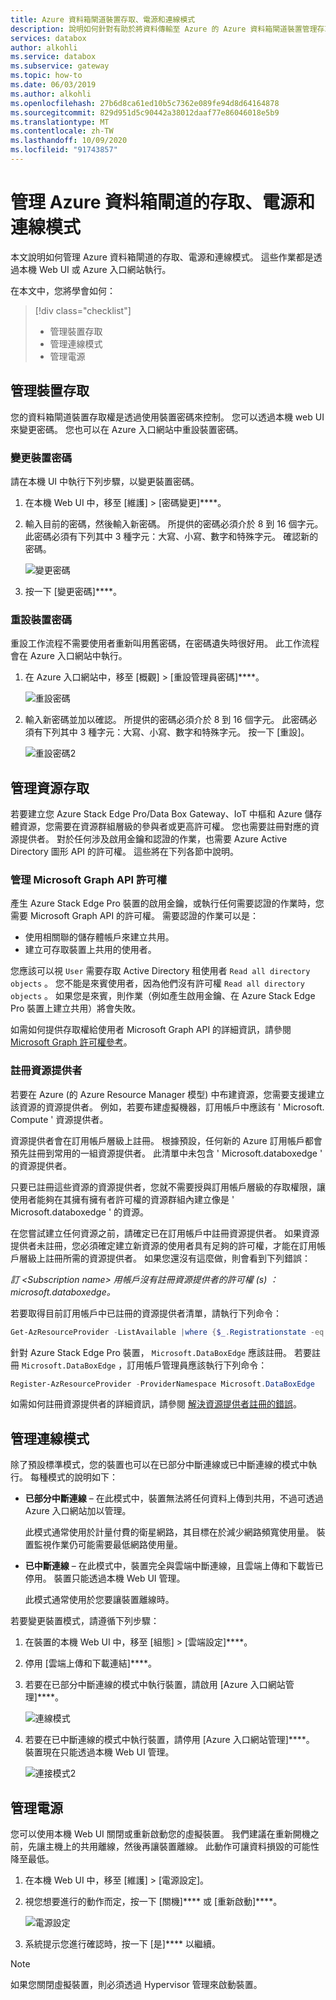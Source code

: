 ```yaml
---
title: Azure 資料箱閘道裝置存取、電源和連線模式
description: 說明如何針對有助於將資料傳輸至 Azure 的 Azure 資料箱閘道裝置管理存取、電源和連線模式
services: databox
author: alkohli
ms.service: databox
ms.subservice: gateway
ms.topic: how-to
ms.date: 06/03/2019
ms.author: alkohli
ms.openlocfilehash: 27b6d8ca61ed10b5c7362e089fe94d8d64164878
ms.sourcegitcommit: 829d951d5c90442a38012daaf77e86046018e5b9
ms.translationtype: MT
ms.contentlocale: zh-TW
ms.lasthandoff: 10/09/2020
ms.locfileid: "91743857"
---
```

# <a name="manage-access-power-and-connectivity-mode-for-your-azure-data-box-gateway"></a>管理 Azure 資料箱閘道的存取、電源和連線模式

本文說明如何管理 Azure 資料箱閘道的存取、電源和連線模式。 這些作業都是透過本機 Web UI 或 Azure 入口網站執行。 

在本文中，您將學會如何：

> [!div class="checklist"]
>
> * 管理裝置存取
> * 管理連線模式
> * 管理電源

## <a name="manage-device-access"></a>管理裝置存取

您的資料箱閘道裝置存取權是透過使用裝置密碼來控制。 您可以透過本機 web UI 來變更密碼。 您也可以在 Azure 入口網站中重設裝置密碼。

### <a name="change-device-password"></a>變更裝置密碼

請在本機 UI 中執行下列步驟，以變更裝置密碼。

1. 在本機 Web UI 中，移至 [維護] > [密碼變更]****。
2. 輸入目前的密碼，然後輸入新密碼。 所提供的密碼必須介於 8 到 16 個字元。 此密碼必須有下列其中 3 種字元：大寫、小寫、數字和特殊字元。 確認新的密碼。

    ![變更密碼](media/data-box-gateway-manage-access-power-connectivity-mode/change-password-1.png)

3. 按一下 [變更密碼]****。
 
### <a name="reset-device-password"></a>重設裝置密碼

重設工作流程不需要使用者重新叫用舊密碼，在密碼遺失時很好用。 此工作流程會在 Azure 入口網站中執行。

1. 在 Azure 入口網站中，移至 [概觀] > [重設管理員密碼]****。

    ![重設密碼](media/data-box-gateway-manage-access-power-connectivity-mode/reset-password-1.png)

 
2. 輸入新密碼並加以確認。 所提供的密碼必須介於 8 到 16 個字元。 此密碼必須有下列其中 3 種字元：大寫、小寫、數字和特殊字元。 按一下 [重設]。

    ![重設密碼2](media/data-box-gateway-manage-access-power-connectivity-mode/reset-password-2.png)

## <a name="manage-resource-access"></a>管理資源存取

若要建立您 Azure Stack Edge Pro/Data Box Gateway、IoT 中樞和 Azure 儲存體資源，您需要在資源群組層級的參與者或更高許可權。 您也需要註冊對應的資源提供者。 對於任何涉及啟用金鑰和認證的作業，也需要 Azure Active Directory 圖形 API 的許可權。 這些將在下列各節中說明。

### <a name="manage-microsoft-graph-api-permissions"></a>管理 Microsoft Graph API 許可權

產生 Azure Stack Edge Pro 裝置的啟用金鑰，或執行任何需要認證的作業時，您需要 Microsoft Graph API 的許可權。 需要認證的作業可以是：

-  使用相關聯的儲存體帳戶來建立共用。
-  建立可存取裝置上共用的使用者。

您應該可以視 `User` 需要存取 Active Directory 租使用者 `Read all directory objects` 。 您不能是來賓使用者，因為他們沒有許可權 `Read all directory objects` 。 如果您是來賓，則作業（例如產生啟用金鑰、在 Azure Stack Edge Pro 裝置上建立共用）將會失敗。

如需如何提供存取權給使用者 Microsoft Graph API 的詳細資訊，請參閱 [Microsoft Graph 許可權參考](https://docs.microsoft.com/graph/permissions-reference)。

### <a name="register-resource-providers"></a>註冊資源提供者

若要在 Azure (的 Azure Resource Manager 模型) 中布建資源，您需要支援建立該資源的資源提供者。 例如，若要布建虛擬機器，訂用帳戶中應該有 ' Microsoft. Compute ' 資源提供者。
 
資源提供者會在訂用帳戶層級上註冊。 根據預設，任何新的 Azure 訂用帳戶都會預先註冊到常用的一組資源提供者。 此清單中未包含 ' Microsoft.databoxedge ' 的資源提供者。

只要已註冊這些資源的資源提供者，您就不需要授與訂用帳戶層級的存取權限，讓使用者能夠在其擁有擁有者許可權的資源群組內建立像是 ' Microsoft.databoxedge ' 的資源。

在您嘗試建立任何資源之前，請確定已在訂用帳戶中註冊資源提供者。 如果資源提供者未註冊，您必須確定建立新資源的使用者具有足夠的許可權，才能在訂用帳戶層級上註冊所需的資源提供者。 如果您還沒有這麼做，則會看到下列錯誤：

*訂 \<Subscription name> 用帳戶沒有註冊資源提供者的許可權 (s) ： microsoft.databoxedge。*


若要取得目前訂用帳戶中已註冊的資源提供者清單，請執行下列命令：

```PowerShell
Get-AzResourceProvider -ListAvailable |where {$_.Registrationstate -eq "Registered"}
```

針對 Azure Stack Edge Pro 裝置， `Microsoft.DataBoxEdge` 應該註冊。 若要註冊 `Microsoft.DataBoxEdge` ，訂用帳戶管理員應該執行下列命令：

```PowerShell
Register-AzResourceProvider -ProviderNamespace Microsoft.DataBoxEdge
```

如需如何註冊資源提供者的詳細資訊，請參閱 [解決資源提供者註冊的錯誤](https://docs.microsoft.com/azure/azure-resource-manager/resource-manager-register-provider-errors)。

## <a name="manage-connectivity-mode"></a>管理連線模式

除了預設標準模式，您的裝置也可以在已部分中斷連線或已中斷連線的模式中執行。 每種模式的說明如下：

- **已部分中斷連線** – 在此模式中，裝置無法將任何資料上傳到共用，不過可透過 Azure 入口網站加以管理。

    此模式通常使用於計量付費的衛星網路，其目標在於減少網路頻寬使用量。 裝置監視作業仍可能需要最低網路使用量。

- **已中斷連線** – 在此模式中，裝置完全與雲端中斷連線，且雲端上傳和下載皆已停用。 裝置只能透過本機 Web UI 管理。

    此模式通常使用於您要讓裝置離線時。

若要變更裝置模式，請遵循下列步驟：

1. 在裝置的本機 Web UI 中，移至 [組態] > [雲端設定]****。
2. 停用 [雲端上傳和下載連結]****。
3. 若要在已部分中斷連線的模式中執行裝置，請啟用 [Azure 入口網站管理]****。

    ![連線模式](media/data-box-gateway-manage-access-power-connectivity-mode/connectivity-mode-1.png)
 
4. 若要在已中斷連線的模式中執行裝置，請停用 [Azure 入口網站管理]****。 裝置現在只能透過本機 Web UI 管理。

    ![連接模式2](media/data-box-gateway-manage-access-power-connectivity-mode/connectivity-mode-2.png)

## <a name="manage-power"></a>管理電源

您可以使用本機 Web UI 關閉或重新啟動您的虛擬裝置。 我們建議在重新開機之前，先讓主機上的共用離線，然後再讓裝置離線。 此動作可讓資料損毀的可能性降至最低。

1. 在本機 Web UI 中，移至 [維護] > [電源設定]。
2. 視您想要進行的動作而定，按一下 [關機]**** 或 [重新啟動]****。

    ![電源設定](media/data-box-gateway-manage-access-power-connectivity-mode/shut-down-restart-1.png)

3. 系統提示您進行確認時，按一下 [是]**** 以繼續。

> [!NOTE]
> 如果您關閉虛擬裝置，則必須透過 Hypervisor 管理來啟動裝置。
